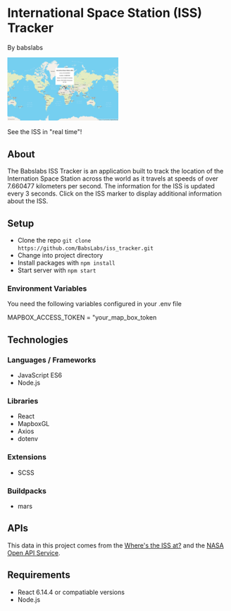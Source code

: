 # International Space Station (ISS) Tracker
By babslabs

<img src="./babslabs-iss-tracker-herokuapp.png"
     alt="ISS Tracker Screenshot"
     style="height: 50%; width: 50%;" />

See the ISS in "real time"!

## About
The Babslabs ISS Tracker is an application built to track the location of the Internation Space Station across the world as it travels at speeds of over 7.660477 kilometers per second. The information for the ISS is updated every 3 seconds. Click on the ISS marker to display additional information about the ISS.

## Setup
- Clone the repo `git clone https://github.com/BabsLabs/iss_tracker.git`
- Change into project directory
- Install packages with `npm install`
- Start server with `npm start`

### Environment Variables
You need the following variables configured in your .env file

MAPBOX_ACCESS_TOKEN = "your_map_box_token

## Technologies

### Languages / Frameworks
- JavaScript ES6
- Node.js

### Libraries
- React
- MapboxGL
- Axios
- dotenv

### Extensions
- SCSS

### Buildpacks
- mars

## APIs
This data in this project comes from the [Where's the ISS at?](https://wheretheiss.at/w/developer) and the [NASA Open API Service](https://api.nasa.gov/).

## Requirements
- React 6.14.4 or compatiable versions
- Node.js